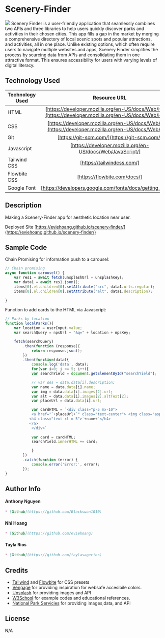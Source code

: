 # Scenery-Finder
![](assets/image/web-sshot.png)
Scenery Finder is a user-friendly application that seamlessly combines two APIs and three libraries to help users quickly discover parks and activities in their chosen cities. This app fills a gap in the market by merging a comprehensive directory of local scenic spots and popular attractions, and activities, all in one place. Unlike existing options, which often require users to navigate multiple websites and apps, Scenery Finder simplifies the process by sourcing data from APIs and consolidating them in one attractive format. This ensures accessibility for users with varying levels of digital literacy.

## Technology Used

| Technology Used         | Resource URL           | 
| ------------- |:-------------:| 
| HTML    | [https://developer.mozilla.org/en-US/docs/Web/HTML](https://developer.mozilla.org/en-US/docs/Web/HTML) | 
| CSS     | [https://developer.mozilla.org/en-US/docs/Web/CSS](https://developer.mozilla.org/en-US/docs/Web/CSS)      |   
| Git | [https://git-scm.com/](https://git-scm.com/)     | 
| Javascript | [https://developer.mozilla.org/en-US/docs/Web/JavaScript/]|(https://developer.mozilla.org/en-US/docs/Web/JavaScript)  
| Tailwind CSS | [https://tailwindcss.com/] | (https://tailwindcss.com/)
| Flowbite CSS | [https://flowbite.com/docs/] | (https://flowbite.com/docs/)
| Google Font | [https://developers.google.com/fonts/docs/getting_started] | (https://developers.google.com/fonts/docs/getting_started)

## Description

Making a Scenery-Finder app for aesthetic location near user. 

Deployed Site [https://eviehoang.github.io/scenery-finder/](https://eviehoang.github.io/scenery-finder/)

## Sample Code
Chain Promising for information push to a carousel:
```js
// Chain promising 
async function carousel() {
    var res1 = await fetch(unsplashUrl + unsplashKey);
    var data1 = await res1.json();
    items[0].el.children[0].setAttribute("src", data1.urls.regular);
    items[0].el.children[0].setAttribute("alt", data1.description);
    
}
```

Function to add cards to the HTML via Javascript:
```js
// Parks by location
function localParks(){
    var location = userInput.value;
    var searchQuery = npsUrl + "&q=" + location + npsKey;

    fetch(searchQuery)
        .then(function (response){
            return response.json();
        })
        .then(function(data){
            console.log('data', data);
            for(var i=0; i <= 5; i++){
            var searchYield = document.getElementById("searchYield");

            // var des = data.data[i].description;
            var name = data.data[i].name;
            var img = data.data[i].images[2].url;
            var alt = data.data[i].images[2].altText[2];
            var placeUrl = data.data[i].url;

            var cardHTML = `<div class="p-5 mx-10">
            <a href="`+placeUrl+`" class="text-center"> <img class="aspect-square rounded-lg max-w-sm m-auto hover:shadow-xl" src="`+img+`" alt="`+alt+`">
           <h4 class="text-xl m-5">`+name+`</h4>
           </a>
            </div>`
        
            var card = cardHTML;
            searchYield.innerHTML += card;

            }
        })
        .catch(function (error) {
            console.error('Error:', error);
        });
}
```

## Author Info

#### Anthony Nguyen
```md
* [Github](https://github.com/Blackswan1010)
```
#### Nhi Hoang
```md
* [Github](https://github.com/eviehoang)
```
#### Tayla Rios
```md
* [Github](https://github.com/taylasagerios)
```

## Credits

* [Tailwind](https://tailwindcss.com/docs/installation) and [Flowbite](https://flowbite.com/docs/) for CSS presets
* [Vengage](https://venngage.com/blog/accessible-colors/) for providing inspiration for websafe accesibile colors.
* [Unsplash](https://unsplash.com) for providing images and API
* [W3School](w3schools.com/howto/tryit.asp?filename=tryhow_css_social_media_buttons) for example codes and educational references.
* [National Park Servicies](https://www.nps.gov/subjects/developer/api-documentation.htm#/) for providing images,data, and API


## License

N/A